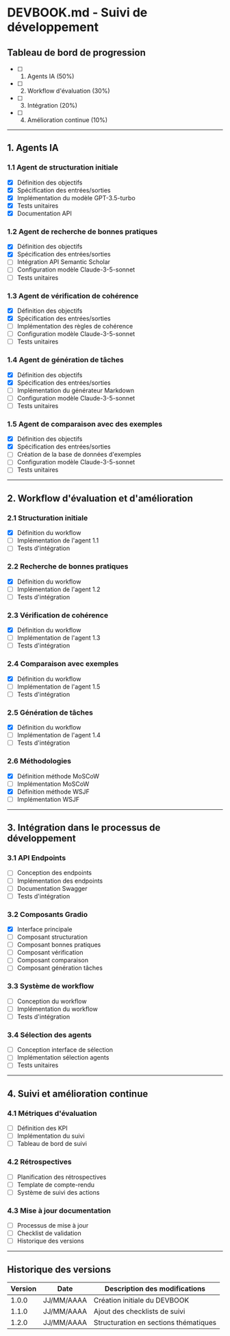 # DEVBOOK.md - Suivi de développement

## Tableau de bord de progression

- [ ] 1. Agents IA (50%)
- [ ] 2. Workflow d'évaluation (30%)
- [ ] 3. Intégration (20%)
- [ ] 4. Amélioration continue (10%)

---

## 1. Agents IA

### 1.1 Agent de structuration initiale

- [x] Définition des objectifs
- [x] Spécification des entrées/sorties
- [x] Implémentation du modèle GPT-3.5-turbo
- [x] Tests unitaires
- [x] Documentation API

### 1.2 Agent de recherche de bonnes pratiques

- [x] Définition des objectifs
- [x] Spécification des entrées/sorties
- [ ] Intégration API Semantic Scholar
- [ ] Configuration modèle Claude-3-5-sonnet
- [ ] Tests unitaires

### 1.3 Agent de vérification de cohérence

- [x] Définition des objectifs
- [x] Spécification des entrées/sorties
- [ ] Implémentation des règles de cohérence
- [ ] Configuration modèle Claude-3-5-sonnet
- [ ] Tests unitaires

### 1.4 Agent de génération de tâches

- [x] Définition des objectifs
- [x] Spécification des entrées/sorties
- [ ] Implémentation du générateur Markdown
- [ ] Configuration modèle Claude-3-5-sonnet
- [ ] Tests unitaires

### 1.5 Agent de comparaison avec des exemples

- [x] Définition des objectifs
- [x] Spécification des entrées/sorties
- [ ] Création de la base de données d'exemples
- [ ] Configuration modèle Claude-3-5-sonnet
- [ ] Tests unitaires

---

## 2. Workflow d'évaluation et d'amélioration

### 2.1 Structuration initiale

- [x] Définition du workflow
- [ ] Implémentation de l'agent 1.1
- [ ] Tests d'intégration

### 2.2 Recherche de bonnes pratiques

- [x] Définition du workflow
- [ ] Implémentation de l'agent 1.2
- [ ] Tests d'intégration

### 2.3 Vérification de cohérence

- [x] Définition du workflow
- [ ] Implémentation de l'agent 1.3
- [ ] Tests d'intégration

### 2.4 Comparaison avec exemples

- [x] Définition du workflow
- [ ] Implémentation de l'agent 1.5
- [ ] Tests d'intégration

### 2.5 Génération de tâches

- [x] Définition du workflow
- [ ] Implémentation de l'agent 1.4
- [ ] Tests d'intégration

### 2.6 Méthodologies

- [x] Définition méthode MoSCoW
- [ ] Implémentation MoSCoW
- [x] Définition méthode WSJF
- [ ] Implémentation WSJF

---

## 3. Intégration dans le processus de développement

### 3.1 API Endpoints

- [ ] Conception des endpoints
- [ ] Implémentation des endpoints
- [ ] Documentation Swagger
- [ ] Tests d'intégration

### 3.2 Composants Gradio

- [x] Interface principale
- [ ] Composant structuration
- [ ] Composant bonnes pratiques
- [ ] Composant vérification
- [ ] Composant comparaison
- [ ] Composant génération tâches

### 3.3 Système de workflow

- [ ] Conception du workflow
- [ ] Implémentation du workflow
- [ ] Tests d'intégration

### 3.4 Sélection des agents

- [ ] Conception interface de sélection
- [ ] Implémentation sélection agents
- [ ] Tests unitaires

---

## 4. Suivi et amélioration continue

### 4.1 Métriques d'évaluation

- [ ] Définition des KPI
- [ ] Implémentation du suivi
- [ ] Tableau de bord de suivi

### 4.2 Rétrospectives

- [ ] Planification des rétrospectives
- [ ] Template de compte-rendu
- [ ] Système de suivi des actions

### 4.3 Mise à jour documentation

- [ ] Processus de mise à jour
- [ ] Checklist de validation
- [ ] Historique des versions

---

## Historique des versions

| Version | Date       | Description des modifications         |
| ------- | ---------- | ------------------------------------- |
| 1.0.0   | JJ/MM/AAAA | Création initiale du DEVBOOK          |
| 1.1.0   | JJ/MM/AAAA | Ajout des checklists de suivi         |
| 1.2.0   | JJ/MM/AAAA | Structuration en sections thématiques |
